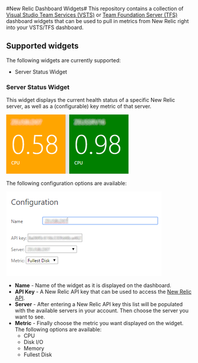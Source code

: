 #New Relic Dashboard Widgets#
This repository contains a collection of [Visual Studio Team Services (VSTS)](https://www.visualstudio.com/en-us/products/visual-studio-team-services-vs.aspx)
or [Team Foundation Server (TFS)](https://www.visualstudio.com/en-us/products/tfs-overview-vs.aspx)
dashboard widgets that can be used to pull in metrics from New Relic right into your VSTS/TFS dashboard.

## Supported widgets
The following widgets are currently supported:

* Server Status Widget

### Server Status Widget
This widget displays the current health status of a specific New Relic server, as well as a (configurable) key metric of that server.

![](NewRelicDashboardWidgets/img/preview.png)

The following configuration options are available:

![](NewRelicDashboardWidgets/img/configuration.png)

* **Name** - Name of the widget as it is displayed on the dashboard.
* **API Key** - A New Relic API key that can be used to access the [New Relic API](https://docs.newrelic.com/docs/apis/rest-api-v2/requirements/new-relic-rest-api-v2-getting-started).
* **Server** - After entering a New Relic API key this list will be populated with the available servers in your account. Then choose the server you want to see.
* **Metric** - Finally choose the metric you want displayed on the widget. The following options are available:
    * CPU
    * Disk I/O
    * Memory
    * Fullest Disk